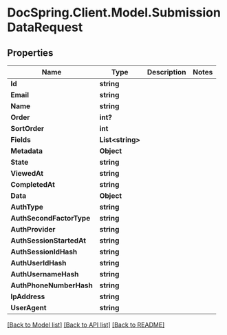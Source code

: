 # DocSpring.Client.Model.SubmissionDataRequest

## Properties

Name | Type | Description | Notes
------------ | ------------- | ------------- | -------------
**Id** | **string** |  | 
**Email** | **string** |  | 
**Name** | **string** |  | 
**Order** | **int?** |  | 
**SortOrder** | **int** |  | 
**Fields** | **List&lt;string&gt;** |  | 
**Metadata** | **Object** |  | 
**State** | **string** |  | 
**ViewedAt** | **string** |  | 
**CompletedAt** | **string** |  | 
**Data** | **Object** |  | 
**AuthType** | **string** |  | 
**AuthSecondFactorType** | **string** |  | 
**AuthProvider** | **string** |  | 
**AuthSessionStartedAt** | **string** |  | 
**AuthSessionIdHash** | **string** |  | 
**AuthUserIdHash** | **string** |  | 
**AuthUsernameHash** | **string** |  | 
**AuthPhoneNumberHash** | **string** |  | 
**IpAddress** | **string** |  | 
**UserAgent** | **string** |  | 

[[Back to Model list]](../README.md#documentation-for-models) [[Back to API list]](../README.md#documentation-for-api-endpoints) [[Back to README]](../README.md)

